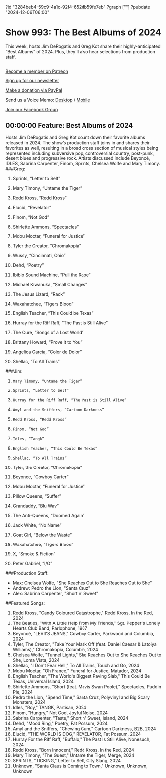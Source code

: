 ?id "3284beb4-59c9-4a1c-92f4-652db59fe7eb"
?graph [""]
?pubdate "2024-12-06T06:00"
# Show 993: The Best Albums of 2024

This week, hosts Jim DeRogatis and Greg Kot share their highly-anticipated “Best Albums” of 2024. Plus, they'll also hear selections from production staff.

## 

[Become a member on Patreon](https://bit.ly/3slWZvc)

[Sign up for our newsletter](https://bit.ly/3eEvRnG)

[Make a donation via PayPal](https://bit.ly/3dmt9lU)

Send us a Voice Memo: [Desktop](http://bit.ly/2RyD5Ah) / [Mobile](http://sayhi.chat/soundops)

[Join our Facebook Group](https://bit.ly/3sivr9T)


## 00:00:00 Feature: Best Albums of 2024
Hosts Jim DeRogatis and Greg Kot count down their favorite albums released in 2024. The show’s production staff joins in and shares their favorites as well, resulting in a broad cross section of musical styles being represented including subversive pop, controversial country, post-punk, desert blues and progressive rock. Artists discussed include Beyoncé, IDLES, Sabrina Carpenter, Finom, Sprints, Chelsea Wolfe and Mary Timony. 
###Greg:

1. Sprints, “Letter to Self”

 

2. Mary Timony, “Untame the Tiger”

 

3. Redd Kross, “Redd Kross”

 

4. Elucid, “Revelator”

 

5. Finom, “Not God”

 

6. Shirlette Ammons, “Spectacles”

 

7. Mdou Moctar, “Funeral for Justice”

 

8. Tyler the Creator, “Chromakopia”

 

9. Wussy, “Cincinnati, Ohio”

 

10. Dehd, “Poetry”

 

11. Ibibio Sound Machine, “Pull the Rope”

 

12. Michael Kiwanuka, “Small Changes”

 

13. The Jesus Lizard, “Rack”

 

14. Waxahatchee, “Tigers Blood”

 

15. English Teacher, “This Could be Texas”

 

16. Hurray for the Riff Raff, “The Past is Still Alive”

 

17. The Cure, “Songs of a Lost World”

 

18. Brittany Howard, “Prove it to You”

 

19. Angelica Garcia, “Color de Dolor”

 

20. Shellac, “To All Trains”


###Jim:

1.     Mary Timony, “Untame the Tiger”

2.     Sprints, “Letter to Self”

3.     Hurray for the Riff Raff, “The Past is Still Alive”

4.     Amyl and the Sniffers, “Cartoon Darkness”

5.     Redd Kross, “Redd Kross”

6.     Finom, “Not God”

7.     Idles, “Tangk”

8.     English Teacher, “This Could Be Texas”

9.     Shellac, “To All Trains”

10. Tyler, the Creator, “Chromakopia”


11. Beyonce, “Cowboy Carter”

12. Mdou Moctar, “Funeral for Justice”

13. Pillow Queens, “Suffer”

14. Grandaddy, “Blu Wav”

15. The Anti-Queens, “Doomed Again”

16. Jack White, “No Name”

17. Goat Girl, “Below the Waste”

18. Waxahatchee, “Tigers Blood”

19. X, “Smoke & Fiction”

20. Peter Gabriel, “I/O”

###Production Staff:

- Max: Chelsea Wolfe, "She Reaches Out to She Reaches Out to She"
- Andrew: Pedro the Lion, "Santa Cruz"
- Alex: Sabrina Carpenter, "Short n' Sweet"
 

##Featured Songs:

1. Redd Kross, "Candy Coloured Catastrophe," Redd Kross, In the Red, 2024
1. The Beatles, "With A Little Help From My Friends," Sgt. Pepper's Lonely Hearts Club Band, Parlophone, 1967
1. Beyoncé, "LEVII'S JEANS," Cowboy Carter, Parkwood and Columbia, 2024
1. Tyler, The Creator, "Take Your Mask Off (feat. Daniel Caesar & Latoiya Williams)," Chromakopia, Columbia, 2024
1. Chelsea Wolfe, "Tunnel Lights," She Reaches Out to She Reaches Out to She, Loma Vista, 2024
1. Shellac, "I Don't Fear Hell," To All Trains, Touch and Go, 2024
1. Mdou Moctar, "Oh France," Funeral for Justice, Matador, 2024
1. English Teacher, "The World's Biggest Paving Slab," This Could Be Texas, Universal Island, 2024
1. Shirlette Ammons, "Short (feat. Mavis Swan Poole)," Spectacles, Puddin Pie, 2024
1. Pedro the Lion, "Spend Time," Santa Cruz, Polyvinyl and Big Scary Monsters, 2024
1. Idles, "Roy," TANGK, Partisan, 2024
1. Finom, "Hungry," Not God, Joyful Noise, 2024
1. Sabrina Carpenter, "Taste," Short n' Sweet, Island, 2024
1. Dehd, "Mood Ring," Poetry, Fat Possum, 2024
1. Amyl and the Sniffers, "Chewing Gum," Cartoon Darkness, B2B, 2024
1. Elucid, "THE WORLD IS DOG," REVELATOR, Fat Possum, 2024
1. Hurray For the Riff Raff, "Buffalo," The Past Is Still Alive, Nonesuch, 2024
1. Redd Kross, "Born Innocent," Redd Kross, In the Red, 2024
1. Mary Timony, "The Guest," Untame the Tiger, Merge, 2024
1. SPRINTS, "TICKING," Letter to Self, City Slang, 2024
1. Unknown, "Santa Claus is Coming to Town," Unknown, Unknown, Unknown
